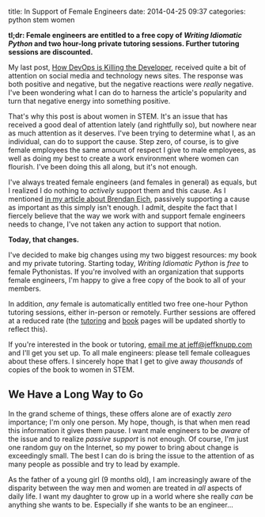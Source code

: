 title: In Support of Female Engineers
date: 2014-04-25 09:37
categories: python stem women

**tl;dr: Female engineers are entitled to a free copy of *Writing Idiomatic Python* and two hour-long private tutoring sessions. Further tutoring sessions are discounted.**

My last post, 
[How DevOps is Killing the Developer](http://jeffknupp.com/blog/2014/04/15/how-devops-is-killing-the-developer/),
received quite a bit of attention on social media and technology news sites. The response was both positive
and negative, but the negative reactions were *really* negative. I've been wondering 
what I can do to harness the article's popularity and turn that negative energy into
something positive. 

That's why this post is about women in STEM. It's an issue
that has received a good deal of attention lately (and rightfully so), but
nowhere near as much attention as it deserves. I've been trying to determine what I, as an
individual, can do to support the cause. Step zero, of course, is to give female
employees the same amount of respect I give to male employees, as well as
doing my best to create a work environment where women can flourish. I've been
doing this all along, but it's not enough.

I've always treated female engineers (and females in general) as equals, but I 
realized I do nothing to *actively* support them and this cause. As I mentioned
[in my article about Brendan Eich](http://jeffknupp.com/blog/2014/03/29/why-im-boycotting-mozilla-products/),
passively supporting a cause as important as this simply isn't enough. I admit, despite the fact that I fiercely
believe that the way we work with and support female engineers needs to change, I've not 
taken any action to support that notion.

**Today, that changes.**

I've decided to make big changes using my two biggest resources: my book and my
private tutoring. Starting today, *Writing Idiomatic Python* is *free* to female
Pythonistas. If you're involved with an organization that supports
female engineers, I'm happy to give a free copy of the book to all of your
members. 

In addition, *any* female is automatically entitled two free one-hour 
Python tutoring sessions, either in-person or remotely. Further sessions are
offered at a reduced rate (the [tutoring](http://jeffknupp.com/python-tutoring/)
and [book](http://www.jeffknupp.com/writing-idiomatic-python-ebook/) pages will 
be updated shortly to reflect this).

If you're interested in the book or tutoring, [email me at jeff@jeffknupp.com](mailto:jeff@jeffknupp.com)
and I'll get you set up. To all male engineers: please tell female colleagues
about these offers.  I sincerely hope that I get to give away *thousands* of
copies of the book to women in STEM.

## We Have a Long Way to Go

In the grand scheme of things, these offers alone are of exactly *zero* importance; I'm 
only one person. My hope, though, is that when men read this information it
gives them pause. I want male engineers to be *aware* of the issue and to realize *passive support* is not
enough. Of course, I'm just one random guy on the Internet, so my power to bring
about change is exceedingly small. The best I can do is bring the issue to the
attention of as many people as possible and try to lead by example.

As the father of a young girl (9 months old), I am increasingly aware of the
disparity between the way men and women are treated in *all* aspects of daily
life. I want my daughter to grow up in a world where she really *can* be
anything she wants to be. Especially if she wants to be an engineer...
